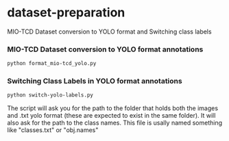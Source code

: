# dataset-preparation
MIO-TCD Dataset conversion to YOLO format and Switching class labels

### MIO-TCD Dataset conversion to YOLO format annotations
```bash
python format_mio-tcd_yolo.py
```

### Switching Class Labels in YOLO format annotations
```bash
python switch-yolo-labels.py
```

The script will ask you for the path to the folder that holds both the images and .txt yolo format (these are expected to exist in the same folder).
It will also ask for the path to the class names. This file is usally named something like "classes.txt" or "obj.names"
